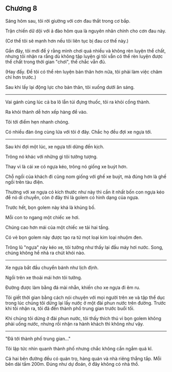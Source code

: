 ## Chương 8

Sáng hôm sau, tôi rời giường với cơn đau thắt trong cơ bắp.

Trận chiến dữ dội với ả đào hôm qua là nguyên nhân chính cho cơn đau này.

(Cơ thể tôi sẽ mạnh hơn nếu tôi liên tục bị đau cơ thế này.)

Gần đây, tôi mới để ý rằng mình chơi quá nhiều và không rèn luyện thể chất, nhưng tôi nhận ra rằng dù không tập luyện gì tôi vẫn có thể rèn luyện được thể chất trong thời gian "chơi", thế chắc vẫn đủ.

(Hay đấy. Để tôi có thể rèn luyện bản thân hơn nữa, tôi phải làm việc chăm chỉ hơn trước.)

Sau khi lấy lại động lực cho bản thân, tôi xuống dưới ăn sáng.

---

Vai gánh cùng lúc cả ba lô lẫn túi đựng thuốc, tôi ra khỏi cổng thành.

Ra khỏi thành dễ hơn xếp hàng để vào.

Tôi tới điểm hẹn nhanh chóng.

Có nhiều đàn ông cùng lứa với tôi ở đây. Chắc họ đều đợi xe ngựa tới.

---

Sau khi đợi một lúc, xe ngựa tới dừng đến kịch.

Trông nó khác với những gì tôi tưởng tượng.

Thay vì là cái xe có ngựa kéo, trông nó giống xe buýt hơn.

Chỗ ngồi của khách đi cũng nom giống với ghế xe buýt, mà đúng hơn là ghế ngồi trên tàu điện.

Thường với xe ngựa có kích thước như này thì cần ít nhất bốn con ngựa kéo để nó di chuyển, còn ở đây thì là golem có hình dạng của ngựa.

Trước hết, bọn golem này khá là khủng bố.

Mỗi con to ngang một chiếc xe hơi.

Chúng cao hơn mái của một chiếc xe tải hai tầng.

Có vẻ bọn golem này được tạo ra từ mọt loại kim loại nhuộm đen.

Trông lũ "ngựa" này kéo xe, tôi tưởng như thấy lại đầu máy hơi nước. Song, chúng không hề nhả ra chút khói nào.

---

Xe ngựa bắt đầu chuyển bánh như lịch định.

Ngồi trên xe thoải mái hơn tôi tưởng.

Đường được làm bằng đá mài nhẵn, khiến cho xe ngựa đi êm ru.

Tôi giết thời gian bằng cách nói chuyện với mọi người trên xe và tập thể dục trong lúc chúng tôi dừng lại lấy nước ở một đài phun nước trên đường. Trước khi tôi nhận ra, tôi đã đến thành phố trung gian trước buổi tối.

Khi chúng tôi dừng ở đài phun nước, tôi thấy thích thú vì bọn golem không phải uống nước, nhưng rồi nhận ra hành khách thì không như vậy.

---

"Đã tới thành phố trung gian..."

Tôi lập tức nhìn quanh thành phố nhưng chắc không cần ngắm quá kĩ.

Cả hai bên đường đều có quán trọ, hàng quán và nhà riêng thẳng tắp. Mỗi bên dài tầm 200m. Đúng như dự đoán, ở đây không có nhà thổ.

